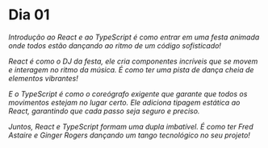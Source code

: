 # Dia 01

_Introdução ao React e ao TypeScript é como entrar em uma festa animada onde todos estão dançando ao ritmo de um código sofisticado!_

_React é como o DJ da festa, ele cria componentes incríveis que se movem e interagem no ritmo da música. É como ter uma pista de dança cheia de elementos vibrantes!_

_E o TypeScript é como o coreógrafo exigente que garante que todos os movimentos estejam no lugar certo. Ele adiciona tipagem estática ao React, garantindo que cada passo seja seguro e preciso._

_Juntos, React e TypeScript formam uma dupla imbatível. É como ter Fred Astaire e Ginger Rogers dançando um tango tecnológico no seu projeto!_
